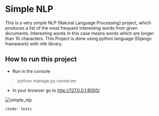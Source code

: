 # Simple NLP

This is a very simple NLP (Natural Language Processing) project, which produces a list of the most frequent interesting words from given documents.
Interesting words in this case means words which are longer than 10 characters. 
This Project is done using python language (Dijango framework) with nltk library.
 

## How to run this project


* Run in the console
> python manage.py runserver
* In your browser go to http://127.0.0.1:8000/ 

![simple_nlp](http://fsdfffsdff.hekko24.pl/simplenlp.jpg)



```php
@todo: tests
```
